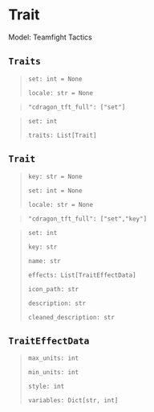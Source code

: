 # Trait
Model: Teamfight Tactics

## `Traits` <Badge text="Pyot Core" vertical="middle"/> <Badge text="GET" vertical="middle"/> <Badge text="Iterable" type="warning" vertical="middle"/>
>`set: int = None` <Badge text="param" type="warning" vertical="middle"/>
>
>`locale: str = None` <Badge text="param" type="warning" vertical="middle"/>

>`"cdragon_tft_full": ["set"]` <Badge text="endpoint" type="error" vertical="middle"/>

>`set: int`
>
>`traits: List[Trait]` <Badge text="Iterator" type="warning" vertical="middle"/>

## `Trait` <Badge text="Pyot Core" vertical="middle"/> <Badge text="GET" vertical="middle"/>
>`key: str = None` <Badge text="param" type="warning" vertical="middle"/>
>
>`set: int = None` <Badge text="param" type="warning" vertical="middle"/>
>
>`locale: str = None` <Badge text="param" type="warning" vertical="middle"/>

>`"cdragon_tft_full": ["set","key"]` <Badge text="endpoint" type="error" vertical="middle"/>

>`set: int`
>
>`key: str`
>
>`name: str`
>
>`effects: List[TraitEffectData]`
>
>`icon_path: str`
>
>`description: str`
>
>`cleaned_description: str`

## `TraitEffectData` <Badge text="Pyot Static" vertical="middle"/>
>`max_units: int`
>
>`min_units: int`
>
>`style: int`
>
>`variables: Dict[str, int]`
